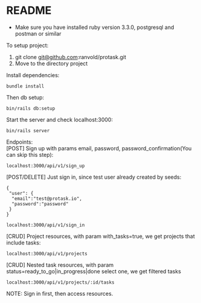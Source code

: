 # README

- Make sure you have installed ruby version 3.3.0, postgresql and postman or similar

To setup project:
1. git clone git@github.com:ranvold/protask.git
2. Move to the directory project

Install dependencies:
```
bundle install
```
Then db setup:
```
bin/rails db:setup
```
Start the server and check localhost:3000:
```
bin/rails server
```

Endpoints:\
[POST] Sign up with params email, password, password_confirmation(You can skip this step):
```
localhost:3000/api/v1/sign_up
```
[POST/DELETE] Just sign in, since test user already created by seeds:
```
{
 "user": {
  "email":"test@protask.io",
  "password":"password"
 }
}

```
```
localhost:3000/api/v1/sign_in
```
[CRUD] Project resources, with param with_tasks=true, we get projects that include tasks: 
```
localhost:3000/api/v1/projects
```
[CRUD] Nested task resources, with param status=ready_to_go|in_progress|done select one, we get filtered tasks
```
localhost:3000/api/v1/projects/:id/tasks
```
NOTE: Sign in first, then access resources.
